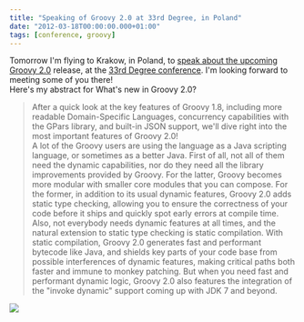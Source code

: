 ```yaml
---
title: "Speaking of Groovy 2.0 at 33rd Degree, in Poland"
date: "2012-03-18T00:00:00.000+01:00"
tags: [conference, groovy]
---
```


Tomorrow I'm flying to Krakow, in Poland, to [speak about the upcoming Groovy 2.0](http://2012.33degree.org/talk/show/17) release, at the [33rd Degree conference](http://2012.33degree.org/). I'm looking forward to meeting some of you there!  
Here's my abstract for What's new in Groovy 2.0?  

> After a quick look at the key features of Groovy 1.8, including more readable Domain-Specific Languages, concurrency capabilities with the GPars library, and built-in JSON support, we'll dive right into the most important features of Groovy 2.0!   
> A lot of the Groovy users are using the language as a Java scripting language, or sometimes as a better Java. First of all, not all of them need the dynamic capabilities, nor do they need all the library improvements provided by Groovy. For the latter, Groovy becomes more modular with smaller core modules that you can compose. For the former, in addition to its usual dynamic features, Groovy 2.0 adds static type checking, allowing you to ensure the correctness of your code before it ships and quickly spot early errors at compile time.   
> Also, not everybody needs dynamic features at all times, and the natural extension to static type checking is static compilation. With static compilation, Groovy 2.0 generates fast and performant bytecode like Java, and shields key parts of your code base from possible interferences of dynamic features, making critical paths both faster and immune to monkey patching. But when you need fast and performant dynamic logic, Groovy 2.0 also features the integration of the "invoke dynamic" support coming up with JDK 7 and beyond.

  
[![](https://glaforge.appspot.com/media/33Degree_2012_Speaker.png)](http://2012.33degree.org/talk/show/17)
